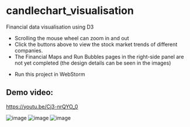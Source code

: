 # candlechart_visualisation
Financial data visualisation using D3

- Scrolling the mouse wheel can zoom in and out
- Click the buttons above to view the stock market trends of different companies.
- The Financial Maps and Run Bubbles pages in the right-side panel are not yet completed (the design details can be seen in the images)
* Run this project in WebStorm

## Demo video:
https://youtu.be/Cj3-nrQYO_0

![image](https://github.com/dyeee/candlechart_visualisation/assets/30337745/34a97196-232a-4dae-9f6f-3d87340494b1)
![image](https://github.com/dyeee/candlechart_visualisation/assets/30337745/b55e03d4-be75-4730-8607-7f9241640888)
![image](https://github.com/dyeee/candlechart_visualisation/assets/30337745/bc8e85e2-e350-4352-bbf7-d241fc790605)
